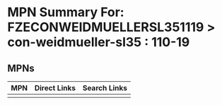 



# MPN Summary For: FZECONWEIDMUELLERSL351119 > con-weidmueller-sl35 : 110-19

## MPNs
  

|MPN|Direct Links|Search Links|
| :--- | :--- | :--- |
||||
